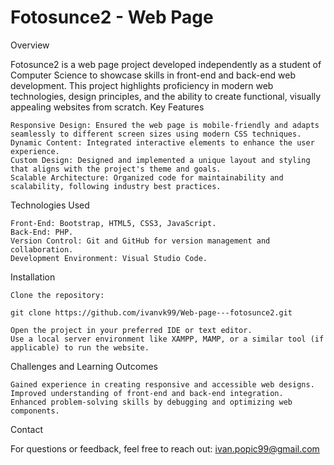 # Fotosunce2 - Web Page
Overview

Fotosunce2 is a web page project developed independently as a student of Computer Science to showcase skills in front-end and back-end web development. This project highlights proficiency in modern web technologies, design principles, and the ability to create functional, visually appealing websites from scratch.
Key Features

    Responsive Design: Ensured the web page is mobile-friendly and adapts seamlessly to different screen sizes using modern CSS techniques.
    Dynamic Content: Integrated interactive elements to enhance the user experience.
    Custom Design: Designed and implemented a unique layout and styling that aligns with the project's theme and goals.
    Scalable Architecture: Organized code for maintainability and scalability, following industry best practices.

Technologies Used

    Front-End: Bootstrap, HTML5, CSS3, JavaScript.
    Back-End: PHP.
    Version Control: Git and GitHub for version management and collaboration.
    Development Environment: Visual Studio Code.

Installation

    Clone the repository:

    git clone https://github.com/ivanvk99/Web-page---fotosunce2.git

    Open the project in your preferred IDE or text editor.
    Use a local server environment like XAMPP, MAMP, or a similar tool (if applicable) to run the website.

Challenges and Learning Outcomes

    Gained experience in creating responsive and accessible web designs.
    Improved understanding of front-end and back-end integration.
    Enhanced problem-solving skills by debugging and optimizing web components.


Contact

For questions or feedback, feel free to reach out:
ivan.popic99@gmail.com
